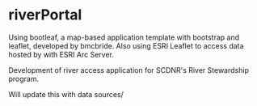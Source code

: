 # riverPortal

Using bootleaf, a map-based application template with bootstrap and leaflet, developed by bmcbride.
Also using ESRI Leaflet to access data hosted by with ESRI Arc Server. 

Development of river access application for SCDNR's River Stewardship program. 

Will update this with data sources/ 
